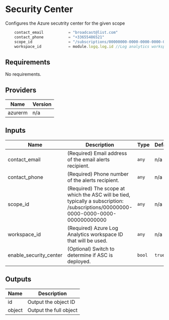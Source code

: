 # Security Center
Configures the Azure secutrity center for the given scope

```javascript
    contact_email           = "broadcast@list.com"
    contact_phone           = "+33655486521"
    scope_id                = "/subscriptions/00000000-0000-0000-0000-000000000000"
    workspace_id            = module.logq.log.id //Log analytics workspace id
```
## Requirements

No requirements.

## Providers

| Name | Version |
|------|---------|
| azurerm | n/a |

## Inputs

| Name | Description | Type | Default | Required |
|------|-------------|------|---------|:--------:|
| contact\_email | (Required) Email address of the email alerts recipient. | `any` | n/a | yes |
| contact\_phone | (Required) Phone number of the alerts recipient. | `any` | n/a | yes |
| scope\_id | (Required) The scope at which the ASC will be tied, typically a subscription: /subscriptions/00000000-0000-0000-0000-000000000000 | `any` | n/a | yes |
| workspace\_id | (Required) Azure Log Analytics workspace ID that will be used. | `any` | n/a | yes |
| enable\_security\_center | (Optional) Switch to determine if ASC is deployed. | `bool` | `true` | no |

## Outputs

| Name | Description |
|------|-------------|
| id | Output the object ID |
| object | Output the full object |

